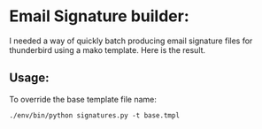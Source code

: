 # Email Signature builder:

I needed a way of quickly batch producing email signature files for thunderbird using a mako template. Here is the result.

## Usage:

To override the base template file name:
```
./env/bin/python signatures.py -t base.tmpl
```